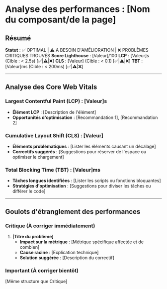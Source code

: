 # Analyse des performances : [Nom du composant/de la page]

## Résumé
**Statut** : ✅ OPTIMAL | ⚠️ A BESOIN D'AMÉLIORATION | ❌ PROBLÈMES CRITIQUES TROUVÉS
**Score Lighthouse** : [Valeur]/100
**LCP** : [Valeur]s (Cible : < 2.5s) [✅|⚠️|❌]
**CLS** : [Valeur] (Cible : < 0.1) [✅|⚠️|❌]
**TBT** : [Valeur]ms (Cible : < 200ms) [✅|⚠️|❌]

---

## Analyse des Core Web Vitals

### Largest Contentful Paint (LCP) : [Valeur]s
- **Élément LCP** : [Description de l'élément]
- **Opportunités d'optimisation** : [Recommandation 1], [Recommandation 2]

### Cumulative Layout Shift (CLS) : [Valeur]
- **Éléments problématiques** : [Lister les éléments causant un décalage]
- **Correctifs suggérés** : [Suggestions pour réserver de l'espace ou optimiser le chargement]

### Total Blocking Time (TBT) : [Valeur]ms
- **Tâches longues identifiées** : [Lister les scripts ou fonctions bloquantes]
- **Stratégies d'optimisation** : [Suggestions pour diviser les tâches ou différer le code]

---

## Goulots d'étranglement des performances

### Critique (À corriger immédiatement)
1. **[Titre du problème]**
   - **Impact sur la métrique** : [Métrique spécifique affectée et de combien]
   - **Cause racine** : [Explication technique]
   - **Solution suggérée** : [Description du correctif]

### Important (À corriger bientôt)
[Même structure que Critique]
